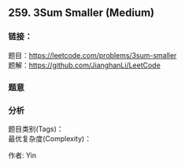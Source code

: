 ## 259. 3Sum Smaller (Medium)

### **链接**：
题目：https://leetcode.com/problems/3sum-smaller  
题解：https://github.com/JianghanLi/LeetCode

### **题意**



### **分析**  
题目类别(Tags)：  
最优复杂度(Complexity)：  



作者: Yin
